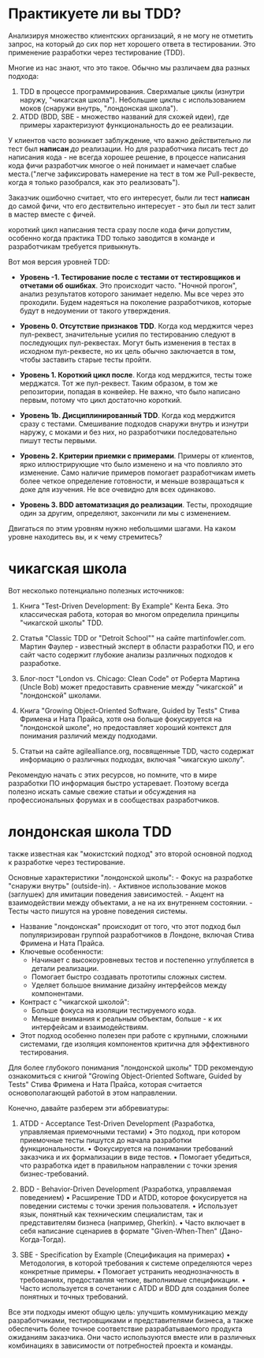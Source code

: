 # Практикуете ли вы TDD?

Анализируя множество клиентских организаций, я не могу не отметить запрос, на который до сих пор нет хорошего ответа в тестировании.
Это применение разработки через тестирование (TDD).

Многие из нас знают, что это такое. Обычно мы различаем два разных подхода:

1. TDD в процессе программирования.
   Сверхмалые циклы (изнутри наружу, "чикагская школа").
   Небольшие циклы с использованием моков (снаружи внутрь, "лондонская школа").
2. ATDD (BDD, SBE - множество названий для схожей идеи), где примеры характеризуют функциональность до ее реализации.

У клиентов часто возникает заблуждение, что важно действительно ли тест был **написан** *до* реализации.
Но для разработчика писать тест до написания кода - не всегда хорошее решение, в процессе написания кода фичи разработчик многое о ней понимает и намечает слабые места.("легче зафиксировать намерение на тест в том же Pull-реквесте, когда я только разобрался, как это реализовать").

Заказчик ошибочно считает, что его интересует, были ли тест **написан** до самой фичи, что его дествительно интересует - это был ли тест залит в мастер вместе с фичей.

короткий цикл написания теста сразу после кода фичи допустим, особенно когда практика TDD только заводится в команде и разработчикам требуется привыкнуть.

Вот моя версия уровней TDD:

* **Уровень -1. Тестирование после с тестами от тестировщиков и отчетами об ошибках**.
  Это происходит часто.
  "Ночной прогон", анализ результатов которого занимает неделю.
  Мы все через это проходили. Будем надеяться на поколение разработчиков, которые будут в недоумении от такого утверждения.

* **Уровень 0. Отсутствие признаков TDD**.
  Когда код мерджится через пул-реквест, значительные усилия по тестированию следуют в последующих пул-реквестах.
  Могут быть изменения в тестах в исходном пул-реквесте, но их цель обычно заключается в том, чтобы заставить старые тесты пройти.

* **Уровень 1. Короткий цикл после**. 
  Когда код мерджится, тесты тоже мерджатся.
  Тот же пул-реквест.
  Таким образом, в том же репозитории, попадая в конвейер. Не важно, что было написано первым, потому что цикл достаточно короткий.

* **Уровень 1b. Дисциплинированный TDD**.
  Когда код мерджится сразу с тестами.
  Смешивание подходов снаружи внутрь и изнутри наружу, с моками и без них, но разработчики последовательно пишут тесты первыми.

* **Уровень 2. Критерии приемки с примерами**.
  Примеры от клиентов, ярко иллюстрирующие что было изменено и на что повлияло это изменение.
  Само наличие примеров помогает разработчикам иметь более четкое определение готовности, и меньше возвращаться к доке для изучения.
  Не все очевидно для всех одинаково.

* **Уровень 3. BDD автоматизация до реализации**.
  Тесты, проходящие один за другим, определяют, закончили ли мы с изменением.

Двигаться по этим уровням нужно небольшими шагами.
На каком уровне находитесь вы, и к чему стремитесь?

# чикагская школа

Вот несколько потенциально полезных источников:

1. Книга "Test-Driven Development: By Example" Кента Бека. Это классическая работа, которая во многом определила принципы "чикагской школы" TDD.

2. Статья "Classic TDD or "Detroit School"" на сайте martinfowler.com. Мартин Фаулер - известный эксперт в области разработки ПО, и его сайт часто содержит глубокие анализы различных подходов к разработке.

3. Блог-пост "London vs. Chicago: Clean Code" от Роберта Мартина (Uncle Bob) может предоставить сравнение между "чикагской" и "лондонской" школами.

4. Книга "Growing Object-Oriented Software, Guided by Tests" Стива Фримена и Ната Прайса, хотя она больше фокусируется на "лондонской школе", но предоставляет хороший контекст для понимания различий между подходами.

5. Статьи на сайте agilealliance.org, посвященные TDD, часто содержат информацию о различных подходах, включая "чикагскую школу".

Рекомендую начать с этих ресурсов, но помните, что в мире разработки ПО информация быстро устаревает. Поэтому всегда полезно искать самые свежие статьи и обсуждения на профессиональных форумах и в сообществах разработчиков.

# лондонская школа TDD
также известная как "мокистский подход"
это второй основной подход к разработке через тестирование.

Основные характеристики "лондонской школы":
    - Фокус на разработке "снаружи внутрь" (outside-in).
    - Активное использование моков (заглушек) для имитации поведения зависимостей.
    - Акцент на взаимодействии между объектами, а не на их внутреннем состоянии.
    - Тесты часто пишутся на уровне поведения системы.
- Название "лондонская" происходит от того, что этот подход был популяризирован группой разработчиков в Лондоне, включая Стива Фримена и Ната Прайса.
- Ключевые особенности:
    - Начинает с высокоуровневых тестов и постепенно углубляется в детали реализации.
    - Помогает быстро создавать прототипы сложных систем.
    - Уделяет большое внимание дизайну интерфейсов между компонентами.
- Контраст с "чикагской школой":
    - Больше фокуса на изоляции тестируемого кода.
    - Меньше внимания к реальным объектам, больше - к их интерфейсам и взаимодействиям.
- Этот подход особенно полезен при работе с крупными, сложными системами, где изоляция компонентов критична для эффективного тестирования.

Для более глубокого понимания "лондонской школы" TDD рекомендую ознакомиться с книгой "Growing Object-Oriented Software, Guided by Tests" Стива Фримена и Ната Прайса, которая считается основополагающей работой в этом направлении.

Конечно, давайте разберем эти аббревиатуры:

1. ATDD - Acceptance Test-Driven Development (Разработка, управляемая приемочными тестами)
   • Это подход, при котором приемочные тесты пишутся до начала разработки функциональности.
   • Фокусируется на понимании требований заказчика и их формализации в виде тестов.
   • Помогает убедиться, что разработка идет в правильном направлении с точки зрения бизнес-требований.

2. BDD - Behavior-Driven Development (Разработка, управляемая поведением)
   • Расширение TDD и ATDD, которое фокусируется на поведении системы с точки зрения пользователя.
   • Использует язык, понятный как техническим специалистам, так и представителям бизнеса (например, Gherkin).
   • Часто включает в себя написание сценариев в формате "Given-When-Then" (Дано-Когда-Тогда).

3. SBE - Specification by Example (Спецификация на примерах)
   • Методология, в которой требования к системе определяются через конкретные примеры.
   • Помогает устранить неоднозначность в требованиях, предоставляя четкие, выполнимые спецификации.
   • Часто используется в сочетании с ATDD и BDD для создания более понятных и точных требований.

Все эти подходы имеют общую цель: улучшить коммуникацию между разработчиками, тестировщиками и представителями бизнеса, а также обеспечить более точное соответствие разрабатываемого продукта ожиданиям заказчика. Они часто используются вместе или в различных комбинациях в зависимости от потребностей проекта и команды.